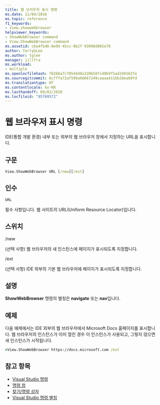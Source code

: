 ```yaml
---
title: 웹 브라우저 표시 명령
ms.date: 11/04/2016
ms.topic: reference
f1_keywords:
- view.showwebbrowser
helpviewer_keywords:
- ShowWebBrowser command
- View.ShowWebBrowser command
ms.assetid: c6a4fbd6-8e9d-45cc-8b2f-93990d065e78
author: TerryGLee
ms.author: tglee
manager: jillfra
ms.workload:
- multiple
ms.openlocfilehash: f8266a7c70544d8a320658fcd8b9f5ad249162fe
ms.sourcegitcommit: 6cfffa72af599a9d667249caaaa411bb28ea69fd
ms.translationtype: HT
ms.contentlocale: ko-KR
ms.lasthandoff: 09/02/2020
ms.locfileid: "85769572"
---
```

# <a name="showwebbrowser-command"></a>웹 브라우저 표시 명령

IDE(통합 개발 환경) 내부 또는 외부의 웹 브라우저 창에서 지정하는 URL을 표시합니다.

## <a name="syntax"></a>구문

```cmd
View.ShowWebBrowser URL [/new][/ext]
```

## <a name="arguments"></a>인수
`URL`

필수 사항입니다. 웹 사이트의 URL(Uniform Resource Locator)입니다.

## <a name="switches"></a>스위치
/new

(선택 사항) 웹 브라우저의 새 인스턴스에 페이지가 표시되도록 지정합니다.

/ext

(선택 사항) IDE 외부의 기본 웹 브라우저에 페이지가 표시되도록 지정합니다.

## <a name="remarks"></a>설명
**ShowWebBrowser** 명령의 별칭은 **navigate** 또는 **nav**입니다.

## <a name="example"></a>예제
다음 예제에서는 IDE 외부의 웹 브라우저에서 Microsoft Docs 홈페이지를 표시합니다. 웹 브라우저의 인스턴스가 이미 열린 경우 이 인스턴스가 사용되고, 그렇지 않으면 새 인스턴스가 시작됩니다.

```cmd
>View.ShowWebBrowser https://docs.microsoft.com /ext
```

## <a name="see-also"></a>참고 항목

- [Visual Studio 명령](../../ide/reference/visual-studio-commands.md)
- [명령 창](../../ide/reference/command-window.md)
- [찾기/명령 상자](../../ide/find-command-box.md)
- [Visual Studio 명령 별칭](../../ide/reference/visual-studio-command-aliases.md)